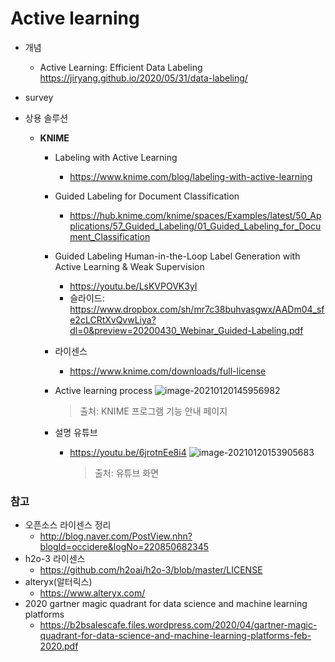 # Active learning

* 개념 
  * Active Learning: Efficient Data Labeling https://jiryang.github.io/2020/05/31/data-labeling/
* survey
 


* 상용 솔루션

  * **KNIME**

    * Labeling with Active Learning

      * https://www.knime.com/blog/labeling-with-active-learning

    * Guided Labeling for Document Classification

      * https://hub.knime.com/knime/spaces/Examples/latest/50_Applications/57_Guided_Labeling/01_Guided_Labeling_for_Document_Classification

    * Guided Labeling Human-in-the-Loop Label Generation with Active Learning & Weak Supervision

      * https://youtu.be/LsKVPOVK3yI
      * 슬라이드: https://www.dropbox.com/sh/mr7c38buhvasgwx/AADm04_sfe2cLCRtXvQvwLiya?dl=0&preview=20200430_Webinar_Guided-Labeling.pdf

    * 라이센스

      * https://www.knime.com/downloads/full-license

    * Active learning process
      ![image-20210120145956982](https://user-images.githubusercontent.com/65707664/105157674-9168ae00-5b50-11eb-9ece-59d6821664ab.png)

      > 출처: KNIME 프로그램 기능 안내 페이지 

    * 설명 유튜브

       * https://youtu.be/6jrotnEe8i4
       ![image-20210120153905683](https://user-images.githubusercontent.com/65707664/105157793-aba28c00-5b50-11eb-9491-4dce1d3488ec.png)
         > 출처: 유튜브 화면



### 참고

* 오픈소스 라이센스 정리 
  * http://blog.naver.com/PostView.nhn?blogId=occidere&logNo=220850682345
* h2o-3 라이센스
  * https://github.com/h2oai/h2o-3/blob/master/LICENSE
* alteryx(알터릭스)
  * https://www.alteryx.com/
* 2020 gartner magic quadrant for data science and machine learning platforms 
  * https://b2bsalescafe.files.wordpress.com/2020/04/gartner-magic-quadrant-for-data-science-and-machine-learning-platforms-feb-2020.pdf
